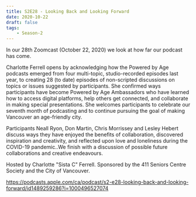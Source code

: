 ```yaml
---
title: S2E28 - Looking Back and Looking Forward
date: 2020-10-22
draft: false
tags:
    - Season-2
---
```


In our 28th Zoomcast (October 22, 2020) we look at how far our podcast has come.

Charlotte Ferrell opens by acknowledging how the Powered by Age podcasts emerged from four multi-topic, studio-recorded episodes last year, to creating 28 (to date) episodes of non-scripted discussions on topics or issues suggested by participants.  She confirmed ways participants have become  Powered by Age Ambassadors who have learned how to access digital platforms, help others get connected, and  collaborate in making special presentations. She welcomes participants to celebrate our seventh month of podcasting and to continue pursuing the goal of making Vancouver an age-friendly city.

Participants Neall Ryon, Don Martin, Chris Morrissey and Lesley Hebert discuss ways they have  enjoyed the  benefits of collaboration,  discovered inspiration and creativity, and reflected upon love and loneliness during the COVID-19 pandemic..We finish with a discussion of possible future collaborations and creative endeavours.

Hosted by Charlotte "Sista C" Ferrell. Sponsored by the 411 Seniors Centre Society and the City of Vancouver.

https://podcasts.apple.com/ca/podcast/s2-e28-looking-back-and-looking-forward/id1489259286?i=1000496527074